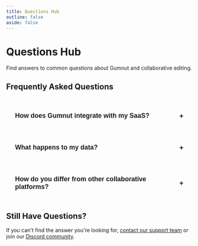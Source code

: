 ```yaml
---
title: Questions Hub
outline: false
aside: false
---
```


# Questions Hub

Find answers to common questions about Gumnut and collaborative editing.

<div class="questions-page">

## Frequently Asked Questions

<div class="faq-container">
  <div class="faq-item">
    <button class="faq-question" @click="toggleFaq($event)">
      How does Gumnut integrate with my SaaS?
      <span class="faq-icon">+</span>
    </button>
    <div class="faq-answer" ref="answer1">
      <p>Gumnut hosts a 'global session' for each of your document which is joined behind-the-scenes via WebSocket.</p>
      <p>Add a React or similar library to your front-end, which acts a bit like React Hook Form but with collaborative superpowers. Your backend needs to provide a signed JWT, signed such that Gumnut can verify the end-user and they can join the session.</p>
    </div>
  </div>

  <div class="faq-item">
    <button class="faq-question" @click="toggleFaq($event)">
      What happens to my data?
      <span class="faq-icon">+</span>
    </button>
    <div class="faq-answer" ref="answer2">
      <p>Gumnut holds your data during a global session, and stores long-term snapshots over time to keep your audit trail ready. This is stored on AWS in a region of your choice (if Enterprise, wherever your data is hosted).</p>
      <p>Gumnut can also be self-hosted, connect to a database platform you provide for long-term storage, and even be fully-encrypted so even Gumnut cannot see it.</p>
    </div>
  </div>

  <div class="faq-item">
    <button class="faq-question" @click="toggleFaq($event)">
      How do you differ from other collaborative platforms?
      <span class="faq-icon">+</span>
    </button>
    <div class="faq-answer" ref="answer3">
      <p>Gumnut has a novel primitive; we host an edit session until your users commit. Other comparable platforms provide generic "collaborative rooms" that are not designed for the completion step of editing HTML forms.</p>
      <p>We go to where your technology is: you don't need to change your database, stack or swap to rich-text editors. Your site is brand-new? Great. Your site is a 10-yr old multi-page app using jQuery? We support you too.</p>
    </div>
  </div>
</div>

## Still Have Questions?

If you can't find the answer you're looking for, [contact our support team](mailto:support@gumnut.dev) or join our [Discord community](https://discord.gg/yu3u87AUNR).

</div>

<script setup>
import { ref, onMounted } from 'vue'

const answer1 = ref(null)
const answer2 = ref(null)
const answer3 = ref(null)

function toggleFaq(event) {
  const button = event.currentTarget
  const answer = button.nextElementSibling
  const icon = button.querySelector('.faq-icon')
  
  if (answer.style.display === 'block') {
    answer.style.display = 'none'
    icon.textContent = '+'
    button.classList.remove('active')
  } else {
    answer.style.display = 'block'
    icon.textContent = '−'
    button.classList.add('active')
  }
}
</script>

<style>
.questions-page {
  max-width: 800px;
  margin: 0 auto;
}

.faq-container {
  margin: 2rem 0;
}

.faq-item {
  margin-bottom: 1rem;
  border: 1px solid var(--vp-c-divider);
  border-radius: 8px;
  overflow: hidden;
}

.faq-question {
  width: 100%;
  padding: 1.5rem;
  background: var(--vp-c-bg);
  border: none;
  text-align: left;
  font-size: 1.1rem;
  font-weight: 600;
  color: var(--vp-c-text-1);
  cursor: pointer;
  display: flex;
  justify-content: space-between;
  align-items: center;
  transition: background-color 0.2s ease;
}

.faq-question:hover {
  background: var(--vp-c-bg-soft);
}

.faq-question.active {
  background: var(--vp-c-bg-soft);
  color: var(--vp-c-brand);
}

.faq-icon {
  font-size: 1.2rem;
  font-weight: bold;
  color: var(--vp-c-brand);
  transition: transform 0.2s ease;
}

.faq-answer {
  display: none;
  padding: 0 1.5rem 1.5rem;
  background: var(--vp-c-bg);
  color: var(--vp-c-text-2);
  line-height: 1.6;
}

.faq-answer p {
  margin-bottom: 1rem;
}

.faq-answer p:last-child {
  margin-bottom: 0;
}
</style>

